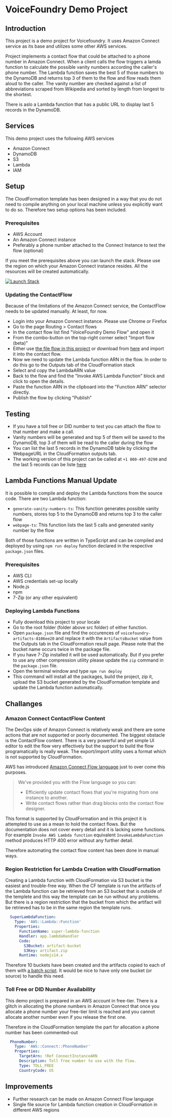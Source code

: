 # VoiceFoundry Demo Project

## Introduction
This project is a demo project for Voicefoundry. It uses Amazon Connect service as its base and utilizes some other AWS services.

Project implements a contact flow that could be attached to a phone number in Amazon Connect. When a client calls the flow triggers a lamda function to calculate the possible vanity numbers according the caller's phone number. The Lambda function saves the best 5 of those numbers to the DynamoDB and returns top 3 of them to the flow and flow reads them aloud to the caller. The vanity number are checked against a list of abbreviations scraped from Wikipedia and sorted by length from longest to the shortest.

There is aslo a Lambda function that has a public URL to display last 5 records in the DynamoDB. 

## Services
This demo project uses the following AWS services
- Amazon Connect
- DynamoDB
- S3
- Lambda
- IAM

## Setup
The CloudFormation template has been designed in a way that you do not need to compile anything on your local machine unless you explicitly want to do so. Therefore two setup options has been included.

### Prerequisites
- AWS Account
- An Amazon Connect instance
- Preferably a phone number attached to the Connect Instance to test the flow (optional)

If you meet the prerequisites above you can launch the stack. Please use the region on which your Amazon Connect instance resides. All the resources will be created automatically.

[![Launch Stack](https://s3.amazonaws.com/cloudformation-examples/cloudformation-launch-stack.png)](https://console.aws.amazon.com/cloudformation/home#/stacks/new?stackName=VoiceFoundryDemo&templateURL=https://voicefoundry-artifacts.s3.amazonaws.com/VoiceFoundryDemo.yaml)

### Updating the ContactFlow
Because of the limitations of the Amazon Connect service, the ContactFlow needs to be updated manually. At least, for now.

- Login into your Amazon Connect instance. Please use Chrome or Firefox
- Go to the page Routing > Contact flows 
- In the contact flow list find "VoiceFoundry Demo Flow" and open it
- From the combo-button on the top-right corner select "Import flow (beta)"
- Either use [the file flow in this project](ContactFlow%5CVoiceFoundryDemo.json) or download from [here](https://voicefoundry-artifacts.s3.amazonaws.com/VoiceFoundryDemo.json) and import it into the contact flow.
- Now we need to update the Lambda function ARN in the flow. In order to do this go to the Outputs tab of the CloudFormation stack
- Select and copy the LambdaARN value
- Back to the flow and find the "Invoke AWS Lambda Function" block and click to open the details.
- Paste the function ARN in the clipboard into the "Function ARN" selector directly.
- Publish the flow by clicking "Publish"

## Testing

- If you have a toll free or DID number to test you can attach the flow to that number and make a call.
- Vanity numbers will be generated and top 5 of them will be saved to the DynamoDB, top 3 of them will be read to the caller during the flow
- You can list the last 5 records in the DynamoDB table by clicking the WebpageURL in the CloudFormation outputs tab.
- The working version of this project can be called at `+1 800-497-0290` and the last 5 records can be liste [here](https://vcfo2xqo6mculbej3onbhsfl2e0qfzaf.lambda-url.us-west-2.on.aws/)

## Lambda Functions Manual Update

It is possible to compile and deploy the Lambda functions from the source code. There are two Lambda function:

- `generate-vanity-numbers-ts`: This function generates possible vanity numbers, stores top 5 to the DynamoDB and returns top 3 to the caller flow
- `webpage-ts`: This function lists the last 5 calls and generated vanity number by the flow

Both of those functions are written in TypeScript and can be compiled and deployed by using `npm run deploy` function declared in the respective `package.json` files. 

### Prerequisites

- AWS CLI
- AWS credentials set-up locally
- Node.js
- npm
- 7-Zip (or any other equivalent)

### Deploying Lambda Functions

- Fully download this project to your locale
- Go to the root folder (folder above src folder) of either function.
- Open `package.json` file and find the occurences of `voicefoundry-artifacts-8106ee20` and replace it with the `ArtifactsBucket` value from the Outputs tab in the CloudFormation result page. Please note that the bucket name occurs twice in the package file.
- If you have 7-Zip installed it will be used automatically. But if you prefer to use any other compression utility please update the `zip` command in the `package.json` file.
- Open the terminal window and type `npm run deploy`
- This command will install all the packages, build the project, zip it, upload the S3 bucket generated by the CloudFormation template and update the Lambda function automatically.

## Challanges

### Amazon Connect ContactFlow Content

The DevOps side of Amazon Connect is relatively weak and there are some actions that are not supported or poorly documented. The biggest obstacle is the ContactFlow content. There is a very powerful and yet simple UI editor to edit the flow very effectively but the support to build the flow programatically is really weak. The export/import utility uses a format which is not supported by CloudFormation. 

AWS has introduced [Amazon Connect Flow language](https://docs.aws.amazon.com/connect/latest/adminguide/flow-language.html) just to over come this purposes.

> We've provided you with the Flow language so you can:
>
> - Efficiently update contact flows that you're migrating from one instance to another.
> - Write contact flows rather than drag blocks onto the contact flow designer.

This format is supported by CloudFormation and in this project it is attempted to use as a mean to hold the contact flows. But the documentation does not cover every detail and it is lacking some functions. For example `Invoke AWS Lambda function` equivalent `InvokeLambdaFunction` method produces HTTP 400 error without any further detail.

Therefore automating the contact flow content has been done in manual ways.

### Region Restriction for Lambda Creation with CloudFormation

Creating a Lambda function with CloudFormation via S3 bucket is the easiest and trouble-free way. When the CF template is run the artifacts of the Lambda function can be retrieved from an S3 bucket that is outside of the templete and this way the template can be run without any problems. But there is a region restriction that the bucket from which the artifact will be retrieved has to be in the same region the template runs.

```yaml
  SuperLambdaFunction:
    Type: 'AWS::Lambda::Function'
    Properties:
      FunctionName: super-lambda-function
      Handler: app.lambdaHandler
      Code:
        S3Bucket: artifact-bucket
        S3Key: artifact.zip
      Runtime: nodejs14.x
```
Therefore 10 buckets have been created and the artifacts copied to each of them with [a batch script](Artifacts/Copy%20Artifacts.ps1). It would be nice to have only one bucket (or source) to handle this need.

### Toll Free or DID Number Availability

This demo project is prepared in an AWS account in free-tier. There is a glitch in allocating the phone numbers in Amazon Connect that once you allocate a phone number your free-tier limit is reached and you cannot allocate another number even if you release the first one. 

Therefore in the CloudFormation template the part for allocation a phone number has been commented-out

```yaml
  PhoneNumber:
    Type: 'AWS::Connect::PhoneNumber'
    Properties:
      TargetArn: !Ref ConnectInstanceARN
      Description: Toll free number to use with the flow.
      Type: TOLL_FREE
      CountryCode: US
```

## Improvements

 - Further research can be made on Amazon Connect Flow language
 - Single file source for Lambda function creation in CloudFormation in different AWS regions
